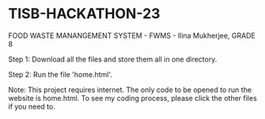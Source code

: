 # TISB-HACKATHON-23
FOOD WASTE MANANGEMENT SYSTEM - FWMS - Ilina Mukherjee, GRADE 8

Step 1: Download all the files and store them all in one directory.

Step 2: Run the file 'home.html'.

Note: This project requires internet. The only code to be opened to run the website is home.html. To see my coding process, please click the other files if you need to.

